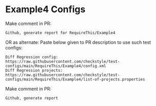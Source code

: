 # Example4 Configs
Make comment in PR:
```
Github, generate report for RequireThis/Example4
```
OR as alternate:
Paste below given to PR description to use such test configs:
```
Diff Regression config: https://raw.githubusercontent.com/checkstyle/test-configs/main/RequireThis/Example4/config.xml
Diff Regression projects: https://raw.githubusercontent.com/checkstyle/test-configs/main/RequireThis/Example4/list-of-projects.properties
```
Make comment in PR:
```
Github, generate report
```
